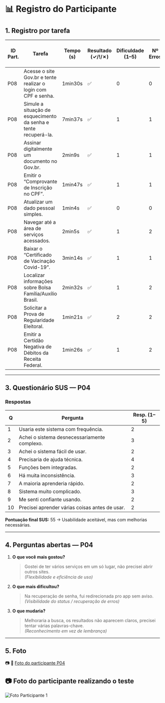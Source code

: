 # 📊 Registro do Participante 

## 1. Registro por tarefa
| ID Part. | Tarefa | Tempo (s) | Resultado (✓/!/✗) | Dificuldade (1–5) | Nº Erros | Nº Pedidos de Ajuda | Observações |
|----------|--------|-----------|--------------------|-------------------|----------|---------------------|-------------|
| P08 | Acesse o site Gov.br e tente realizar o login com CPF e senha. | 1min30s | ✅ | 0 | 0 | 0 | - |
| P08 | Simule a situação de esquecimento da senha e tente recuperá-la. | 7min37s | ✅ | 1 | 1 | 1 | - |
| P08 | Assinar digitalmente um documento no Gov.br. | 2min9s | ✅ | 1 | 1 | 1 | - |
| P08 | Emitir o “Comprovante de Inscrição no CPF”. | 1min47s | ✅ | 1 | 1 | 0 | - |
| P08 | Atualizar um dado pessoal simples. | 1min4s |✅ | 0 | 0 | 0 | - |
| P08 | Navegar até a área de serviços acessados. | 2min5s | ✅ | 1 | 2 | 0 |- |
| P08 | Baixar o “Certificado de Vacinação Covid-19”. | 3min14s | ✅ | 1 | 1 | 1 | -|
| P08 | Localizar informações sobre Bolsa Família/Auxílio Brasil. | 2min32s | ✅ | 1 | 2 | 1 | - |
| P08 | Solicitar a Prova de Regularidade Eleitoral. | 1min21s |✅| 2 | 2 | 1 | - |
| P08 | Emitir a Certidão Negativa de Débitos da Receita Federal. | 1min26s | ✅ | 1 | 2 | 0 | - |

---

## 3. Questionário SUS — P04
### Respostas
| Q | Pergunta | Resp. (1–5) |
|---|----------|-------------|
| 1 | Usaria este sistema com frequência. | 2 |
| 2 | Achei o sistema desnecessariamente complexo. | 3 |
| 3 | Achei o sistema fácil de usar. | 2 |
| 4 | Precisaria de ajuda técnica. | 4 |
| 5 | Funções bem integradas. | 2 |
| 6 | Há muita inconsistência. | 3 |
| 7 | A maioria aprenderia rápido. | 2 |
| 8 | Sistema muito complicado. | 3 |
| 9 | Me senti confiante usando. | 2 |
| 10| Precisei aprender várias coisas antes de usar. | 2 |

**Pontuação final SUS:** 55 → Usabilidade aceitável, mas com melhorias necessárias.

---

## 4. Perguntas abertas — P04
1. **O que você mais gostou?**  
   > Gostei de ter vários serviços em um só lugar, não precisei abrir outros sites.  
   *(Flexibilidade e eficiência de uso)*  

2. **O que mais dificultou?**  
   > Na recuperação de senha, fui redirecionada pro app sem aviso.  
   *(Visibilidade do status / recuperação de erros)*  

3. **O que mudaria?**  
   > Melhoraria a busca, os resultados não aparecem claros, precisei tentar várias palavras-chave.  
   *(Reconhecimento em vez de lembrança)*  

---

## 5. Foto
📷 🔗 [Foto do participante P04](../../evidencias/P04-foto.png)


## 📷 Foto do participante realizando o teste

![Foto Participante 1]() 
